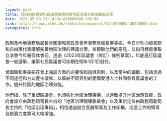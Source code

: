 ```yaml
---
layout: post
title: 政府向經民聯和自由黨講解完善地區治理方案並聽取意見
date: 2023-05-09 21:14:34.000000000 +08:00
link: https://news.rthk.hk/rthk/ch/component/k2/1699895-20230509.htm
categories: rthk
---
```


政制及內地事務局局長曾國衞和民政及青年事務局局長麥美娟，今日分別向經民聯和自由黨代表講解完善地區治理的建議方案，並聽取他們的意見，又指目標是爭取立法會今年暑假休會前，通過《2023年區議會（修訂）條例草案》，年底進行區議會一般選舉，讓第七屆區議會可如期在明年1月1日就任。
 
曾國衞和麥美娟在會上強調方案的必要性和指導原則，以及當中的細節，包括透過不同途徑和方式產生議席，以廣納不同界別的愛國愛港人士共同參與區議會的工作，提升特區的地區治理效能。

他們指，除了重塑區議會，也須強化地區治理架構，以達致提升地區治理效能，政府會設立由政務司司長主持的「地區治理領導委員會」以及重新定位由政務司副司長主持的「地區治理專組」，相信透過設立高層領導及工作架構，地區工作的領導及統籌力度將可大幅增強。
